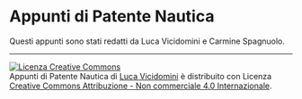 # Appunti di Patente Nautica

Questi appunti sono stati redatti da Luca Vicidomini e Carmine Spagnuolo.


---

<a rel="license" href="http://creativecommons.org/licenses/by-nc/4.0/"><img alt="Licenza Creative Commons" style="border-width:0" src="https://i.creativecommons.org/l/by-nc/4.0/88x31.png" /></a><br/><span xmlns:dct="http://purl.org/dc/terms/" property="dct:title">Appunti di Patente Nautica</span> di <a xmlns:cc="http://creativecommons.org/ns#" href="https://github.com/lucavicidomini/book-patente-nautica" property="cc:attributionName" rel="cc:attributionURL">Luca Vicidomini</a> è distribuito con Licenza <a rel="license" href="http://creativecommons.org/licenses/by-nc/4.0/">Creative Commons Attribuzione - Non commerciale 4.0 Internazionale</a>.